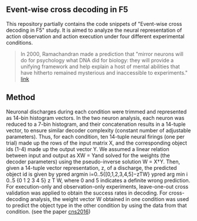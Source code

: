 ## Event-wise cross decoding in F5

This repository partially contains the code snippets of "Event-wise cross decoding in F5" study. It is aimed to analyze the neural representation of action observation and action execution under four different experimental conditions. 

> In 2000, Ramachandran made a prediction that "mirror neurons will do for psychology what DNA did for biology: they will provide a unifying framework and help explain a host of mental abilities that have hitherto remained mysterious and inaccessible to experiments." [link](https://en.wikipedia.org/wiki/Vilayanur_S._Ramachandran)

**Method**
-----

Neuronal discharges during each condition were trimmed and represented as 14-bin histogram vectors. In the two neuron analysis, each neuron was reduced to a 7-bin histogram, and their concatenation results in a 14-tuple vector, to ensure similar decoder complexity (constant number of adjustable parameters). Thus, for each condition, ten 14-tuple neural firings (one per trial) made up the rows of the input matrix X,  and the corresponding object ids (1-4) made up the output vector Y. We assumed a linear relation between input and output as XW = Yand solved for the weights (the decoder parameters) using the pseudo-inverse solution W = X†Y. Then, given a 14-tuple vector representation, z, of a discharge, the predicted object id is given by ypred  argmin i=0..5{[0,1,2,3,4,5]−zTW} ypred arg min i 0..5 {0 1 2 3 4 5} z T W, where 0 and 5 indicates a definite wrong prediction. For execution-only and observation-only experiments, leave-one-out cross validation was applied to obtain the success rates in decoding. For cross-decoding analysis, the weight vector W obtained in one condition was used to predict the object type in the other condition by using the data from that condition. (see the paper [cns2016](http://www.biomedcentral.com/1471-2202/16/S1/P190))



